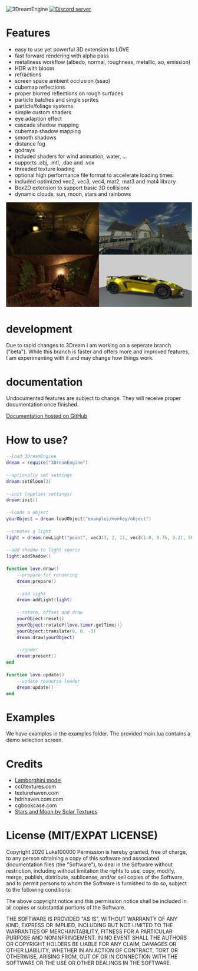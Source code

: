 ![3DreamEngine](https://owo.whats-th.is/9ceoazf.png)
<a href="https://discord.gg/hpmZxNQ"><img src="https://discordapp.com/api/guilds/561664262481641482/embed.png" alt="Discord server" /></a>

# Features
* easy to use yet powerful 3D extension to LÖVE
* fast forward rendering with alpha pass
* metallness workflow (albedo, normal, roughness, metallic, ao, emission)
* HDR with bloom
* refractions
* screen space ambient occlusion (ssao)
* cubemap reflections
* proper blurred reflections on rough surfaces
* particle batches and single sprites
* particle/foliage systems
* simple custom shaders
* eye adaption effect
* cascade shadow mapping
* cubemap shadow mapping
* smooth shadows
* distance fog
* godrays
* included shaders for wind animation, water, ...
* supports .obj, .mtl, .dae and .vox
* threaded texture loading
* optional high performance file format to accelerate loading times
* included optimized vec2, vec3, vec4, mat2, mat3 and mat4 library
* Box2D extension to support basic 3D collisions
* dynamic clouds, sun, moon, stars and rainbows

![screenshots](https://raw.githubusercontent.com/3dreamengine/3DreamEngine/master/screenshots.jpg)


# development
Due to rapid changes to 3Dream I am working on a seperate branch ("beta"). While this branch is faster and offers more and improved features, I am experimenting with it and may change how things work.


# documentation
Undocumented features are subject to change. They will receive proper documentation once finished.

[Documentation hosted on GitHub](https://3dreamengine.github.io/3DreamEngine/)


# How to use?
```lua
--load 3DreamEngine
dream = require("3DreamEngine")

--optionally set settings
dream:setBloom(3)

--init (applies settings)
dream:init()

--loads a object
yourObject = dream:loadObject("examples/monkey/object")

--creates a light
light = dream:newLight("point", vec3(3, 2, 1), vec3(1.0, 0.75, 0.2), 50.0)

--add shadow to light source
light:addShadow()

function love.draw()
	--prepare for rendering
	dream:prepare()

	--add light
	dream:addLight(light) 

	--rotate, offset and draw
	yourObject:reset() 
	yourObject:rotateY(love.timer.getTime())
	yourObject:translate(0, 0, -3)
	dream:draw(yourObject)

	--render
	dream:present()
end

function love.update()
	--update resource loader
	dream:update()
end
```

# Examples
We have examples in the examples folder. The provided main.lua contains a demo selection screen.

# Credits
- [Lamborghini model](https://www.turbosquid.com/FullPreview/Index.cfm/ID/1117798)
- cc0textures.com
- texturehaven.com
- hdrihaven.com.com
- cgbookcase.com
- [Stars and Moon by Solar Textures](https://www.solarsystemscope.com/textures/)

# License (MIT/EXPAT LICENSE)
Copyright 2020 Luke100000
Permission is hereby granted, free of charge, to any person obtaining a copy of this software and associated documentation files (the "Software"), to deal in the Software without restriction, including without limitation the rights to use, copy, modify, merge, publish, distribute, sublicense, and/or sell copies of the Software, and to permit persons to whom the Software is furnished to do so, subject to the following conditions:

The above copyright notice and this permission notice shall be included in all copies or substantial portions of the Software.

THE SOFTWARE IS PROVIDED "AS IS", WITHOUT WARRANTY OF ANY KIND, EXPRESS OR IMPLIED, INCLUDING BUT NOT LIMITED TO THE WARRANTIES OF MERCHANTABILITY, FITNESS FOR A PARTICULAR PURPOSE AND NONINFRINGEMENT. IN NO EVENT SHALL THE AUTHORS OR COPYRIGHT HOLDERS BE LIABLE FOR ANY CLAIM, DAMAGES OR OTHER LIABILITY, WHETHER IN AN ACTION OF CONTRACT, TORT OR OTHERWISE, ARISING FROM, OUT OF OR IN CONNECTION WITH THE SOFTWARE OR THE USE OR OTHER DEALINGS IN THE SOFTWARE.